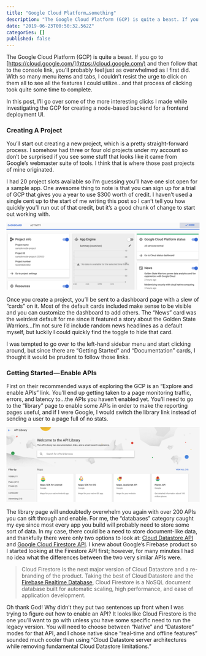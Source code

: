 ```yaml
---
title: "Google Cloud Platform…something"
description: "The Google Cloud Platform (GCP) is quite a beast. If you go to https://cloud.google.com/ and then follow that to the console link, you’ll…"
date: "2019-06-23T00:50:32.562Z"
categories: []
published: false
---
```


The Google Cloud Platform (GCP) is quite a beast. If you go to [https://cloud.google.com/](https://cloud.google.com/) and then follow that to the console link, you’ll probably feel just as overwhelmed as I first did. With so many menu items and tabs, I couldn’t resist the urge to click on them all to see all the features I could utilize…and that process of clicking took quite some time to complete.

In this post, I’ll go over some of the more interesting clicks I made while investigating the GCP for creating a node-based backend for a frontend deployment UI.

### Creating A Project

You’ll start out creating a new project, which is a pretty straight-forward process. I somehow had three or four old projects under my account so don’t be surprised if you see some stuff that looks like it came from Google’s webmaster suite of tools. I think that is where those past projects of mine originated. 

I had 20 project slots available so I’m guessing you’ll have one slot open for a sample app. One awesome thing to note is that you can sign up for a trial of GCP that gives you a year to use $300 worth of credit. I haven’t used a single cent up to the start of me writing this post so I can’t tell you how quickly you’ll run out of that credit, but it’s a good chunk of change to start out working with.

![Google Cloud Platform dashboard in editing mode ](./asset-1.png)

Once you create a project, you’ll be sent to a dashboard page with a slew of “cards” on it. Most of the default cards included make sense to be visible and you can customize the dashboard to add others. The “News” card was the weirdest default for me since it featured a story about the Golden State Warriors…I’m not sure I’d include random news headlines as a default myself, but luckily I could quickly find the toggle to hide that card.

I was tempted to go over to the left-hand sidebar menu and start clicking around, but since there are “Getting Started” and “Documentation” cards, I thought it would be prudent to follow those links. 

### Getting Started — Enable APIs

First on their recommended ways of exploring the GCP is an “Explore and enable APIs” link. You’ll end up getting taken to a page monitoring traffic, errors, and latency to…the APIs you haven’t enabled yet. You’ll need to go to the “library” page to enable some APIs in order to make the reporting pages useful, and if I were Google, I would switch the library link instead of sending a user to a page full of no stats.

![API Library starter page where you can enable APIs](./asset-2.png)

The library page will undoubtedly overwhelm you again with over 200 APIs you can sift through and enable. For me, the “databases” category caught my eye since most every app you build will probably need to store some sort of data. In my case, there could be a need to store document-like data, and thankfully there were only two options to look at: [Cloud Datastore API](https://cloud.google.com/datastore) and [Google Cloud Firestore API](https://cloud.google.com/firestore). I knew about Google’s Firebase product so I started looking at the Firestore API first; however, for many minutes I had no idea what the differences between the two very similar APIs were.

> Cloud Firestore is the next major version of Cloud Datastore and a re- branding of the product. Taking the best of Cloud Datastore and the [Firebase Realtime Database](https://firebase.google.com/docs/database/rtdb-vs-firestore), Cloud Firestore is a NoSQL document database built for automatic scaling, high performance, and ease of application development.

Oh thank God! Why didn’t they put two sentences up front when I was trying to figure out how to enable an API? It looks like Cloud Firestore is the one you’ll want to go with unless you have some specific need to run the legacy version. You will need to choose between “Native” and “Datastore” modes for that API, and I chose native since “real-time and offline features” sounded much cooler than using “Cloud Datastore server architectures while removing fundamental Cloud Datastore limitations.”
